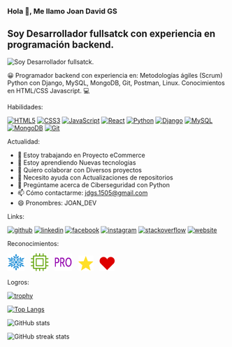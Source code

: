 ### Hola 👋, Me llamo Joan David GS

<!--
**joanda15/joanda15** is a ✨ _special_ ✨ repository because its `README.md` (this file) appears on your GitHub profile.

Here are some ideas to get you started:

- 🔭 I’m currently working on ...
- 🌱 I’m currently learning ...
- 👯 I’m looking to collaborate on ...
- 🤔 I’m looking for help with ...
- 💬 Ask me about ...
- 📫 How to reach me: ...
- 😄 Pronouns: ...
- ⚡ Fun fact: ...
-->

## Soy Desarrollador fullsatck con experiencia en programación backend.

![Soy Desarrollador fullsatck.](https://img.freepik.com/foto-gratis/fondo-programacion-texto-html_23-2150040420.jpg?size=626&ext=jpg&ga=GA1.1.2113030492.1719705600&semt=ais_user)

😀 Programador backend con experiencia en: Metodologías ágiles (Scrum) Python con Django, MySQL, MongoDB, Git, Postman, Linux. Conocimientos en HTML/CSS Javascript. 💻

Habilidades:

<a href="https://developer.mozilla.org/es/docs/Web/HTML" target="_blank"><img alt="HTML5" src="https://img.shields.io/badge/html5-%23E34F26.svg?style=for-the-badge&logo=html5&logoColor=white"/></a>
<a href="https://developer.mozilla.org/es/docs/Web/CSS" target="_blank"><img alt="CSS3" src="https://img.shields.io/badge/css3-%231572B6.svg?style=for-the-badge&logo=css3&logoColor=white"/></a>
<a href="https://developer.mozilla.org/es/docs/Web/JavaScript" target="_blank"><img alt="JavaScript" src="https://img.shields.io/badge/javascript-%23323330.svg?style=for-the-badge&logo=javascript&logoColor=%23F7DF1E"/></a>
<a href="https://es.react.dev/" target="_blank"><img alt="React" src="https://img.shields.io/badge/react-%2320232a.svg?style=for-the-badge&logo=react&logoColor=%2361DAFB"/></a>
<a href="https://www.python.org/" target="_blank"><img alt="Python" src="https://img.shields.io/badge/Python-3776AB.svg?style=for-the-badge&logo=Python&logoColor=white"/></a>
<a href="https://www.djangoproject.com/" target="_blank"><img alt="Django" src="https://img.shields.io/badge/Django-092E20.svg?style=for-the-badge&logo=Django&logoColor=white"/></a>
<a href="https://www.mysql.com/" target="_blank"><img alt="MySQL" src="https://img.shields.io/badge/mysql-%2300f.svg?style=for-the-badge&logo=mysql&logoColor=white"/></a>
<a href="https://www.mongodb.com/" target="_blank"><img alt="MongoDB" src="https://img.shields.io/badge/MongoDB-47A248.svg?style=for-the-badge&logo=MongoDB&logoColor=white"/></a>
<a href="https://git-scm.com/" target="_blank"><img alt="Git" src="https://img.shields.io/badge/git-%23F05033.svg?style=for-the-badge&logo=git&logoColor=white"/></a>


Actualidad:

- 🔭 Estoy trabajando en Proyecto eCommerce 
- 🌱 Estoy aprendiendo Nuevas tecnologias 
- 👯 Quiero colaborar con Diversos proyectos 
- 🤔 Necesito ayuda con Actualizaciones de repositorios 
- 💬 Pregúntame acerca de Ciberseguridad con Python
- 📫 Cómo contactarme: jdgs.1505@gmail.com 
- 😄 Pronombres: JOAN_DEV

Links:

[<img src="https://cdn.jsdelivr.net/npm/simple-icons@3.0.1/icons/github.svg" alt="github" height="40" background-color="white">](https://github.com/joanda15)  [<img src='https://cdn.jsdelivr.net/npm/simple-icons@3.0.1/icons/linkedin.svg' alt='linkedin' height='40'>](https://www.linkedin.com/in/joan-david-gomezjurado-sánchez-0a7726124/)  [<img src='https://cdn.jsdelivr.net/npm/simple-icons@3.0.1/icons/facebook.svg' alt='facebook' height='40'>](https://www.facebook.com/61551868530900)  [<img src='https://cdn.jsdelivr.net/npm/simple-icons@3.0.1/icons/instagram.svg' alt='instagram' height='40'>](https://www.instagram.com/joan_dev15/)  [<img src='https://cdn.jsdelivr.net/npm/simple-icons@3.0.1/icons/stackoverflow.svg' alt='stackoverflow' height='40'>](https://stackoverflow.com/users/21423072)  [<img src='https://cdn.jsdelivr.net/npm/simple-icons@3.0.1/icons/icloud.svg' alt='website' height='40'>](https://joandevsoftware.great-site.net/)  

Reconocimientos:

<a href='https://archiveprogram.github.com/'><img src='https://raw.githubusercontent.com/acervenky/animated-github-badges/master/assets/acbadge.gif' width='40' height='40'></a> <a href='https://docs.github.com/en/developers'><img src='https://raw.githubusercontent.com/acervenky/animated-github-badges/master/assets/devbadge.gif' width='40' height='40'></a> <a href='https://github.com/pricing'><img src='https://raw.githubusercontent.com/acervenky/animated-github-badges/master/assets/pro.gif' width='40' height='40'></a> <a href='https://stars.github.com/'><img src='https://raw.githubusercontent.com/acervenky/animated-github-badges/master/assets/starbadge.gif' width='35' height='35'></a> <a href='https://docs.github.com/en/github/supporting-the-open-source-community-with-github-sponsors'><img src='https://raw.githubusercontent.com/acervenky/animated-github-badges/master/assets/sponsorbadge.gif' width='35' height='35'></a>

Logros:

[![trophy](https://github-profile-trophy.vercel.app/?username=joanda15)](https://github.com/ryo-ma/github-profile-trophy)

[![Top Langs](https://github-readme-stats.vercel.app/api/top-langs/?username=joanda15)](https://github.com/anuraghazra/github-readme-stats)

![GitHub stats](https://github-readme-stats.vercel.app/api?username=joanda15&show_icons=true)  

![GitHub streak stats](https://streak-stats.demolab.com/?user=joanda15)
